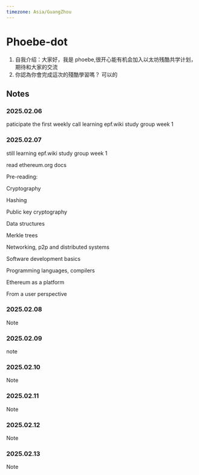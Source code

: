```yaml
---
timezone: Asia/GuangZhou
---
```


# Phoebe-dot

1. 自我介绍：大家好，我是 phoebe,很开心能有机会加入以太坊残酷共学计划，期待和大家的交流
2. 你認為你會完成這次的殘酷學習嗎？ 可以的

## Notes

<!-- Content_START -->

### 2025.02.06

paticipate the first weekly call 
learning epf.wiki study group week 1 

### 2025.02.07

still learning epf.wiki study group week 1 

read ethereum.org docs 

Pre-reading:

Cryptography

Hashing

Public key cryptography

Data structures

Merkle trees

Networking, p2p and distributed systems

Software development basics

Programming languages, compilers

Ethereum as a platform

From a user perspective


### 2025.02.08

Note

### 2025.02.09

note

### 2025.02.10

Note

### 2025.02.11

Note

### 2025.02.12

Note

### 2025.02.13

Note

<!-- Content_END -->
